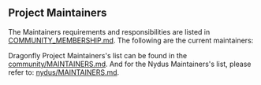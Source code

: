 ## Project Maintainers

The Maintainers requirements and responsibilities are listed in [COMMUNITY_MEMBERSHIP.md](../COMMUNITY_MEMBERSHIP.md#maintainer). The following are the current maintainers:

Dragonfly Project Maintainers's list can be found in the [community/MAINTAINERS.md](../MAINTAINERS.md). And for the Nydus Maintainers's list, please refer to: [nydus/MAINTAINERS.md](https://github.com/dragonflyoss/nydus/blob/master/MAINTAINERS.md).
